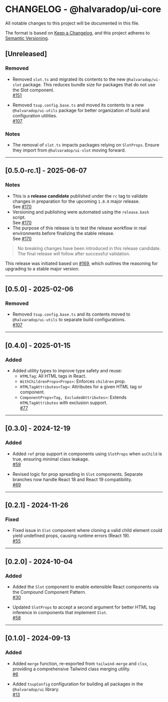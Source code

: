 # CHANGELOG - @halvaradop/ui-core

All notable changes to this project will be documented in this file.

The format is based on [Keep a Changelog](https://keepachangelog.com/en/1.1.0/),
and this project adheres to [Semantic Versioning](https://semver.org/spec/v2.0.0.html).

## [Unreleased]

### Removed

- Removed `slot.ts` and migrated its contents to the new `@halvaradop/ui-slot` package. This reduces bundle size for packages that do not use the Slot component.  
  [#151](https://github.com/halvaradop/ui/pull/151)

- Removed `tsup.config.base.ts` and moved its contents to a new `@halvaradop/ui-utils` package for better organization of build and configuration utilities.  
  [#107](https://github.com/halvaradop/ui/pull/107)

### Notes

- The removal of `slot.ts` impacts packages relying on `SlotProps`. Ensure they import from `@halvaradop/ui-slot` moving forward.

---

## [0.5.0-rc.1] - 2025-06-07

### Notes

- This is a **release candidate** published under the `rc` tag to validate changes in preparation for the upcoming `1.0.0` major release.  
  See [#170](https://github.com/halvaradop/ui/pull/170)
- Versioning and publishing were automated using the `release.bash` script.  
  See [#170](https://github.com/halvaradop/ui/pull/170)
- The purpose of this release is to test the release workflow in real environments before finalizing the stable release.  
  See [#170](https://github.com/halvaradop/ui/pull/170)

> No breaking changes have been introduced in this release candidate.  
> The final release will follow after successful validation.

This release was initiated based on [#169](https://github.com/halvaradop/ui/issues/169), which outlines the reasoning for upgrading to a stable major version.

---

## [0.5.0] - 2025-02-06

### Removed

- Removed `tsup.config.base.ts` and its contents moved to `@halvaradop/ui-utils` to separate build configurations.  
  [#107](https://github.com/halvaradop/ui/pull/107)

---

## [0.4.0] - 2025-01-15

### Added

- Added utility types to improve type safety and reuse:
  - `HTMLTag`: All HTML tags in React.
  - `WithChildrenProps<Props>`: Enforces `children` prop.
  - `HTMLTagAttributes<Tag>`: Attributes for a given HTML tag or component.
  - `ComponentProps<Tag, ExcludedAttributes>`: Extends `HTMLTagAttributes` with exclusion support.  
    [#77](https://github.com/halvaradop/ui/pull/77)

---

## [0.3.0] - 2024-12-19

### Added

- Added `ref` prop support in components using `SlotProps` when `asChild` is true, ensuring minimal class leakage.  
  [#59](https://github.com/halvaradop/ui/pull/59)

- Revised logic for prop spreading in `Slot` components. Separate branches now handle React 18 and React 19 compatibility.  
  [#69](https://github.com/halvaradop/ui/pull/69)

---

## [0.2.1] - 2024-11-26

### Fixed

- Fixed issue in `Slot` component where cloning a valid child element could yield undefined props, causing runtime errors (React 19).  
  [#55](https://github.com/halvaradop/ui/pull/55)

---

## [0.2.0] - 2024-10-04

### Added

- Added the `Slot` component to enable extensible React components via the Compound Component Pattern.  
  [#30](https://github.com/halvaradop/ui/pull/30)

- Updated `SlotProps` to accept a second argument for better HTML tag inference in components that implement `Slot`.  
  [#58](https://github.com/halvaradop/ui/pull/58)

---

## [0.1.0] - 2024-09-13

### Added

- Added `merge` function, re-exported from `tailwind-merge` and `clsx`, providing a comprehensive Tailwind class merging utility.  
  [#6](https://github.com/halvaradop/ui/pull/6)

- Added `tsupConfig` configuration for building all packages in the `@halvaradop/ui` library.  
  [#13](https://github.com/halvaradop/ui/pull/13)
